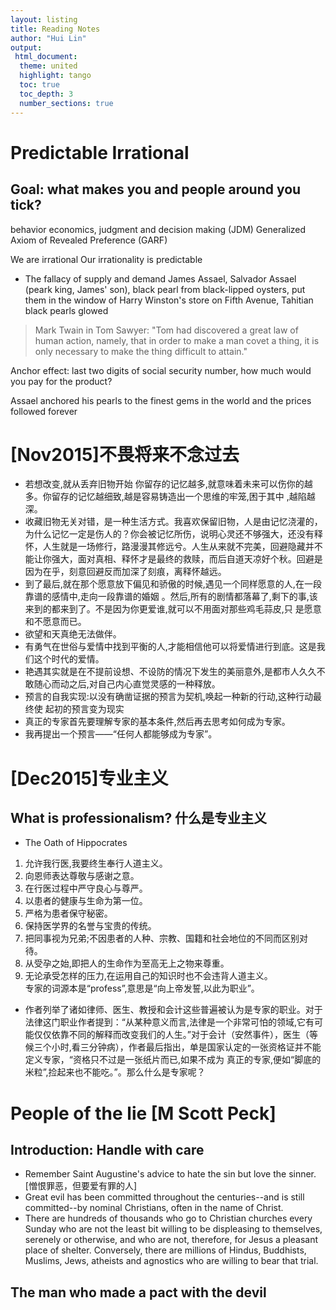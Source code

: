 ```yaml
---
layout: listing
title: Reading Notes
author: "Hui Lin"
output: 
 html_document:
  theme: united
  highlight: tango
  toc: true
  toc_depth: 3
  number_sections: true
---
```


# Predictable Irrational

## Goal: what makes you and people around you tick?

behavior economics, judgment and decision making (JDM)
Generalized Axiom of Revealed Preference (GARF)

We are irrational
Our irrationality is predictable

- The fallacy of supply and demand
James Assael, Salvador Assael (peark king, James' son), black pearl from black-lipped oysters, put them in the window of Harry Winston's store on Fifth Avenue, Tahitian black pearls glowed

> Mark Twain in Tom Sawyer: "Tom had discovered a great law of human action, namely, that in order to make a man covet a thing, it is only necessary to make the thing difficult to attain."

Anchor effect: last two digits of social security number, how much would you pay for the product?

Assael anchored his pearls to the finest gems in the world and the prices followed forever

# [Nov2015]不畏将来不念过去

- 若想改变,就从丢弃旧物开始 你留存的记忆越多,就意味着未来可以伤你的越多。你留存的记忆越细致,越是容易铸造出一个思维的牢笼,困于其中 ,越陷越深。  
- 收藏旧物无关对错，是一种生活方式。我喜欢保留旧物，人是由记忆浇灌的，为什么记忆一定是伤人的？你会被记忆所伤，说明心灵还不够强大，还没有释怀，人生就是一场修行，路漫漫其修远兮。人生从来就不完美，回避隐藏并不能让你强大，面对真相、释怀才是最终的救赎，而后自道天凉好个秋。回避是因为在乎，刻意回避反而加深了刻痕，离释怀越远。
- 到了最后,就在那个愿意放下偏见和骄傲的时候,遇见一个同样愿意的人,在一段靠谱的感情中,走向一段靠谱的婚姻
。然后,所有的剧情都落幕了,剩下的事,该来到的都来到了。不是因为你更爱谁,就可以不用面对那些鸡毛蒜皮,只
是愿意和不愿意而已。
- 欲望和天真绝无法做伴。
- 有勇气在世俗与爱情中找到平衡的人,才能相信他可以将爱情进行到底。这是我们这个时代的爱情。
- 艳遇其实就是在不提前设想、不设防的情况下发生的美丽意外,是都市人久久不敢随心而动之后,对自己内心直觉灵感的一种释放。
- 预言的自我实现:以没有确凿证据的预言为契机,唤起一种新的行动,这种行动最终使 起初的预言变为现实
- 真正的专家首先要理解专家的基本条件,然后再去思考如何成为专家。
- 我再提出一个预言——“任何人都能够成为专家”。

# [Dec2015]专业主义
## What is professionalism? 什么是专业主义
- The Oath of Hippocrates
1. 允许我行医,我要终生奉行人道主义。 
1. 向恩师表达尊敬与感谢之意。 
1. 在行医过程中严守良心与尊严。 
1. 以患者的健康与生命为第一位。  
1. 严格为患者保守秘密。
1. 保持医学界的名誉与宝贵的传统。
1. 把同事视为兄弟;不因患者的人种、宗教、国籍和社会地位的不同而区别对待。
1. 从受孕之始,即把人的生命作为至高无上之物来尊重。
1. 无论承受怎样的压力,在运用自己的知识时也不会违背人道主义。   
专家的词源本是“profess”,意思是“向上帝发誓,以此为职业”。

- 作者列举了诸如律师、医生、教授和会计这些普遍被认为是专家的职业。对于法律这门职业作者提到：“从某种意义而言,法律是一个非常可怕的领域,它有可能仅仅依靠不同的解释而改变我们的人生。”对于会计（安然事件），医生（等候三个小时,看三分钟病），作者最后指出，单是国家认定的一张资格证并不能定义专家，“资格只不过是一张纸片而已,如果不成为 真正的专家,便如“脚底的米粒”,捡起来也不能吃。”。那么什么是专家呢？

# People of the lie [M Scott Peck]

## Introduction: Handle with care

- Remember Saint Augustine's advice to hate the sin but love the sinner. [憎恨罪恶，但要爱有罪的人]
- Great evil has been committed throughout the centuries--and is still committed--by nominal Christians, often in the name of Christ.
- There are hundreds of thousands who go to Christian churches every Sunday who are not the least bit willing to be displeasing to themselves, serenely or otherwise, and who are not, therefore, for Jesus a pleasant place of shelter. Conversely, there are millions of Hindus, Buddhists, Muslims, Jews, atheists and agnostics who are willing to bear that trial. 

## The man who made a pact with the devil
